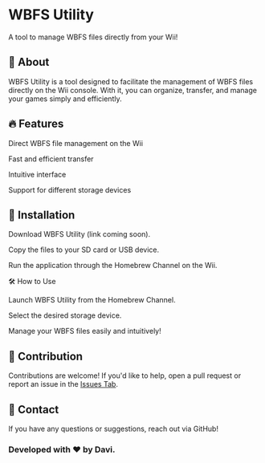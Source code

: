 # WBFS Utility

A tool to manage WBFS files directly from your Wii!

## 📌 About

WBFS Utility is a tool designed to facilitate the management of WBFS files directly on the Wii console. With it, you can organize, transfer, and manage your games simply and efficiently.

## 🔥 Features

Direct WBFS file management on the Wii

Fast and efficient transfer

Intuitive interface

Support for different storage devices

## 🚀 Installation

Download WBFS Utility (link coming soon).

Copy the files to your SD card or USB device.

Run the application through the Homebrew Channel on the Wii.

🛠️ How to Use

Launch WBFS Utility from the Homebrew Channel.

Select the desired storage device.

Manage your WBFS files easily and intuitively!

## 🤝 Contribution

Contributions are welcome! If you'd like to help, open a pull request or report an issue in the [Issues Tab](https://github.com/OxyZin/WBFS-Utility/issues).

## 📧 Contact

If you have any questions or suggestions, reach out via GitHub!

### Developed with ❤️ by Davi.

